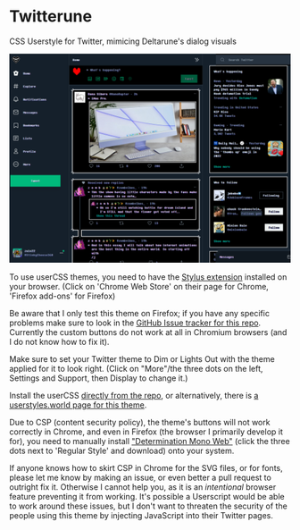 # Twitterune
CSS Userstyle for Twitter, mimicing Deltarune's dialog visuals

![](preview.png)

To use userCSS themes, you need to have the [Stylus extension](https://github.com/openstyles/stylus#releases) installed on your browser. (Click on 'Chrome Web Store' on their page for Chrome, 'Firefox add-ons' for Firefox)

Be aware that I only test this theme on Firefox; if you have any specific problems make sure to look in the [GitHub Issue tracker for this repo](https://github.com/zulc22/Twitterune/issues). Currently the custom buttons do not work at all in Chromium browsers (and I do not know how to fix it).

Make sure to set your Twitter theme to Dim or Lights Out with the theme applied for it to look right. (Click on "More"/the three dots on the left, Settings and Support, then Display to change it.)

Install the userCSS [directly from the repo](https://github.com/zulc22/Twitterune/raw/main/twitterune.user.css), or alternatively, there is [a userstyles.world page for this theme](https://userstyles.world/style/6884/twitterune).

Due to CSP (content security policy), the theme's buttons will not work correctly in Chrome, and even in Firefox (the browser I primarily develop it for), you need to manually install ["Determination Mono Web"](https://www.fontspace.com/determination-mono-web-font-f23209) (click the three dots next to 'Regular Style' and download) onto your system.

If anyone knows how to skirt CSP in Chrome for the SVG files, or for fonts, please let me know by making an issue, or even better a pull request to outright fix it. Otherwise I cannot help you, as it is an _intentional_ browser feature preventing it from working. It's possible a Userscript would be able to work around these issues, but I don't want to threaten the security of the people using this theme by injecting JavaScript into their Twitter pages.
